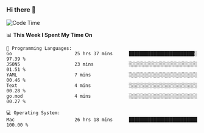 ### Hi there 👋

<!--
**CrazyCollin/crazycollin** is a ✨ _special_ ✨ repository because its `README.md` (this file) appears on your GitHub profile.

Here are some ideas to get you started:

- 🔭 I’m currently working on ...
- 🌱 I’m currently learning ...
- 👯 I’m looking to collaborate on ...
- 🤔 I’m looking for help with ...
- 💬 Ask me about ...
- 📫 How to reach me: ...
- 😄 Pronouns: ...
- ⚡ Fun fact: ...
-->

<!--START_SECTION:waka-->
![Code Time](http://img.shields.io/badge/Code%20Time-5%2C624%20hrs%2036%20mins-blue)

📊 **This Week I Spent My Time On** 

```text
💬 Programming Languages: 
Go                       25 hrs 37 mins      ████████████████████████░   97.39 % 
JSON5                    23 mins             ░░░░░░░░░░░░░░░░░░░░░░░░░   01.51 % 
YAML                     7 mins              ░░░░░░░░░░░░░░░░░░░░░░░░░   00.46 % 
Text                     4 mins              ░░░░░░░░░░░░░░░░░░░░░░░░░   00.28 % 
go.mod                   4 mins              ░░░░░░░░░░░░░░░░░░░░░░░░░   00.27 % 

💻 Operating System: 
Mac                      26 hrs 18 mins      █████████████████████████   100.00 % 
```


<!--END_SECTION:waka-->
